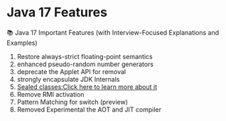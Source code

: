 # Java 17 Features

📚 Java 17 Important Features (with Interview-Focused Explanations and Examples)

1. Restore always-strict floating-point semantics
2. enhanced pseudo-random number generators
3. deprecate the Applet API for removal
4. strongly encapsulate JDK Internals
5. [Sealed classes:Click here to learn more about it](../indepth/sealed_classes)
6. Remove RMI activation
7. Pattern Matching for switch (preview)
7. Removed Experimental the AOT and JIT compiler